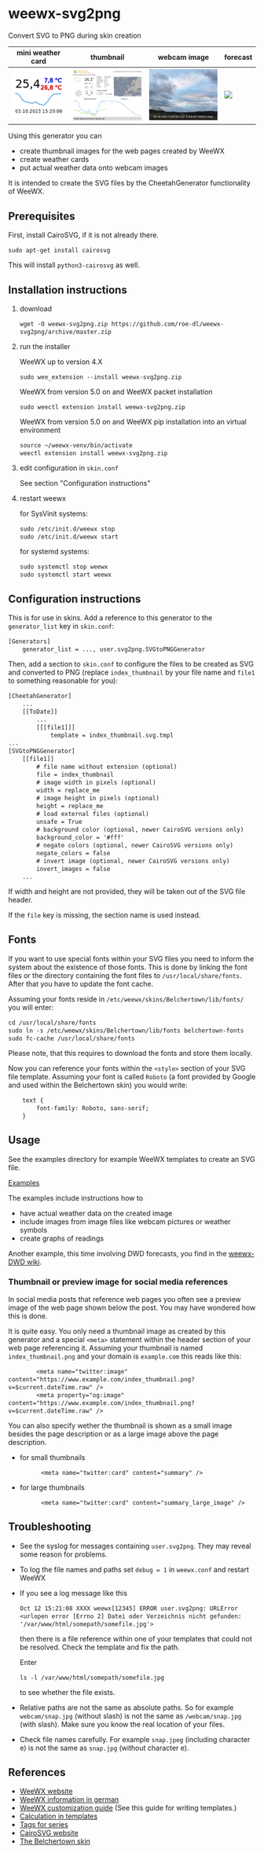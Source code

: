 # weewx-svg2png
Convert SVG to PNG during skin creation

mini weather card | thumbnail | webcam image | forecast
------------------|-----------|--------------|----------
<img src="examples/mini-weather-card/mini-weather-card.png"  /> | <img src="examples/thumbnail/index_thumbnail.png" width="200px" /> | <img src="examples/webcam-with-weather-data/webcam.png" width="200px" /> | <img src="https://www.woellsdorf-wetter.de/mini-weather-card-light.svg" width="200px" />

Using this generator you can
* create thumbnail images for the web pages created by WeeWX
* create weather cards
* put actual weather data onto webcam images

It is intended to create the SVG files by the CheetahGenerator
functionality of WeeWX.

## Prerequisites

First, install CairoSVG, if it is not already there.

```
sudo apt-get install cairosvg
```

This will install `python3-cairosvg` as well.

## Installation instructions

1) download

   ```
   wget -O weewx-svg2png.zip https://github.com/roe-dl/weewx-svg2png/archive/master.zip
   ```

2) run the installer

   WeeWX up to version 4.X

   ```shell
   sudo wee_extension --install weewx-svg2png.zip
   ```

   WeeWX from version 5.0 on and WeeWX packet installation

   ```shell
   sudo weectl extension install weewx-svg2png.zip
   ```

   WeeWX from version 5.0 on and WeeWX pip installation into an virtual environment

   ```shell
   source ~/weewx-venv/bin/activate
   weectl extension install weewx-svg2png.zip
   ```
   
3) edit configuration in `skin.conf`

   See section "Configuration instructions"

5) restart weewx

   for SysVinit systems:

   ```shell
   sudo /etc/init.d/weewx stop
   sudo /etc/init.d/weewx start
   ```

   for systemd systems:

   ```shell
   sudo systemctl stop weewx
   sudo systemctl start weewx
   ```

## Configuration instructions
    
This is for use in skins. Add a reference to this generator to the
`generator_list` key in `skin.conf`:
    
```
[Generators]
    generator_list = ..., user.svg2png.SVGtoPNGGenerator
```
    
Then, add a section to `skin.conf` to configure the files to be
created as SVG and converted to PNG (replace `index_thumbnail` by
your file name and `file1` to something reasonable for you):
    
```
[CheetahGenerator]
    ...
    [[ToDate]]
        ...
        [[[file1]]]
            template = index_thumbnail.svg.tmpl
...
[SVGtoPNGGenerator]
    [[file1]]
        # file name without extension (optional)
        file = index_thumbnail
        # image width in pixels (optional)
        width = replace_me
        # image height in pixels (optional)
        height = replace_me
        # load external files (optional)
        unsafe = True
        # background color (optional, newer CairoSVG versions only)
        background_color = '#fff'
        # negate colors (optional, newer CairoSVG versions only)
        negate_colors = false
        # invert image (optional, newer CairoSVG versions only)
        invert_images = false
    ...
```
    
If width and height are not provided, they will be taken out of the 
SVG file header.
    
If the `file` key is missing, the section name is used instead.

## Fonts

If you want to use special fonts within your SVG files you need to
inform the system about the existence of those fonts. This is done
by linking the font files or the directory containing the font files
to `/usr/local/share/fonts`. After that you have to update the
font cache.

Assuming your fonts reside in `/etc/weewx/skins/Belchertown/lib/fonts/`
you will enter:

```
cd /usr/local/share/fonts
sudo ln -s /etc/weewx/skins/Belchertown/lib/fonts belchertown-fonts
sudo fc-cache /usr/local/share/fonts
```

Please note, that this requires to download the fonts and store them
locally.

Now you can reference your fonts within the `<style>` section of your
SVG file template. Assuming your font is called `Roboto` (a font provided
by Google and used within the Belchertown skin) you would write:

```
    text {
        font-family: Roboto, sans-serif;
    }
```

## Usage

See the examples directory for example WeeWX templates to create an
SVG file.

[Examples](examples)

The examples include instructions how to
* have actual weather data on the created image
* include images from image files like webcam pictures or weather symbols
* create graphs of readings

Another example, this time involving DWD forecasts, you find in the
[weewx-DWD wiki](https://github.com/roe-dl/weewx-DWD/wiki/Kleines-Wetterbild).

### Thumbnail or preview image for social media references

In social media posts that reference web pages you often see a preview
image of the web page shown below the post. You may have wondered how 
this is done.

It is quite easy. You only need a thumbnail image as created by this
generator and a special `<meta>` statement within the header section
of your web page referencing it. Assuming your thumbnail is named
`index_thumbnail.png` and your domain is `example.com` this reads 
like this:

```
        <meta name="twitter:image" content="https://www.example.com/index_thumbnail.png?v=$current.dateTime.raw" />
        <meta property="og:image" content="https://www.example.com/index_thumbnail.png?v=$current.dateTime.raw" />
```

You can also specify wether the thumbnail is shown as a small image
besides the page description or as a large image above the page
description.

* for small thumbnails

  ```
        <meta name="twitter:card" content="summary" />
  ```

* for large thumbnails

  ```
        <meta name="twitter:card" content="summary_large_image" />
  ```

## Troubleshooting

* See the syslog for messages containing `user.svg2png`. They may
  reveal some reason for problems.
* To log the file names and paths set `debug = 1` in `weewx.conf` and
  restart WeeWX
* If you see a log message like this
  ```
  Oct 12 15:21:08 XXXX weewx[12345] ERROR user.svg2png: URLError <urlopen error [Errno 2] Datei oder Verzeichnis nicht gefunden: '/var/www/html/somepath/somefile.jpg'>
  ```
  then there is a file reference within one of your templates that could
  not be resolved. Check the template and fix the path.

  Enter
  ```
  ls -l /var/www/html/somepath/somefile.jpg
  ```
  to see whether the file exists.
* Relative paths are not the same as absolute paths. So for example
  `webcam/snap.jpg` (without slash) is not the same as `/webcam/snap.jpg`
  (with slash). Make sure you know the real location of your files.
* Check file names carefully. For example `snap.jpeg` (including 
  character e) is not the same as `snap.jpg` (without character e).

## References

* [WeeWX website](https://www.weewx.com)
* [WeeWX information in german](https://www.woellsdorf-wetter.de/software/weewx.html)
* [WeeWX customization guide](https://www.weewx.com/docs/customizing.htm)
  (See this guide for writing templates.)
* [Calculation in templates](https://github.com/weewx/weewx/wiki/calculate-in-templates)
* [Tags for series](https://github.com/weewx/weewx/wiki/Tags-for-series)
* [CairoSVG website](https://cairosvg.org)
* [The Belchertown skin](https://github.com/poblabs/weewx-belchertown)
